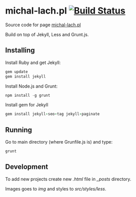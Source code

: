 # michal-lach.pl [![Build Status](https://travis-ci.org/padsbanger/padsbanger.github.io.svg?branch=master)](https://travis-ci.org/padsbanger/padsbanger.github.io)
Source code for page [michal-lach.pl](http://michal-lach.pl/ "michal-lach.pl")

Build on top of Jekyll, Less and Grunt.js.

## Installing

Install Ruby and get Jekyll:

```ruby
gem update
gem install jekyll
```

Install Node.js and Grunt:

```js
npm install -g grunt
```

Install gem for Jekyll

```ruby
gem install jekyll-seo-tag jekyll-paginate
```

## Running

Go to main directory (where Grunfile.js is) and type:

```js
grunt
```

## Development

To add new projects create new *.html* file in *_posts* directory.

Images goes to *img* and styles to *src/styles/less*.
